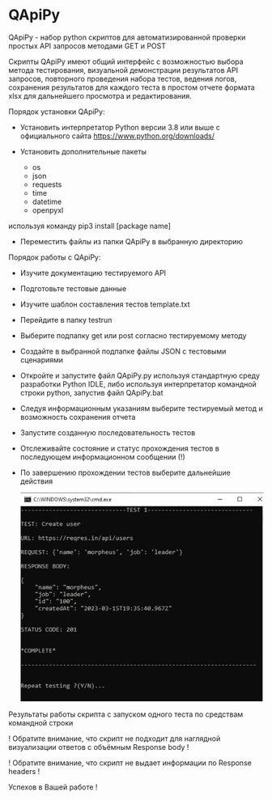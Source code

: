 # QApiPy

QApiPy - набор python скриптов для автоматизированной проверки простых API запросов методами GET и POST

Скрипты QApiPy имеют общий интерфейс с возможностью выбора метода тестирования, визуальной демонстрации результатов API запросов, повторного проведения набора тестов, ведения логов, сохранения результатов для каждого теста в простом отчете формата xlsx для дальнейшего просмотра и редактирования.

Порядок установки QApiPy:

- Установить интерпретатор Python версии 3.8 или выше с официального сайта https://www.python.org/downloads/

- Установить дополнительные пакеты 

 	- os
 	- json
	- requests
 	- time
 	- datetime
 	- openpyxl

используя команду pip3 install [package name]

- Переместить файлы из папки QApiPy в выбранную директорию

Порядок работы с QApiPy:

- Изучите документацию тестируемого API
- Подготовьте тестовые данные
- Изучите шаблон составления тестов template.txt
- Перейдите в папку testrun
- Выберите подпапку get или post согласно тестируемому методу
- Cоздайте в выбранной подпапке файлы JSON с тестовыми сценариями
- Откройте и запустите файл QApiPy.py используя стандартную среду разработки Python IDLE,
  либо используя интерпретатор командной строки python, запустив файл QApiPy.bat
- Следуя информационным указаниям выберите тестируемый метод и возможность сохранения отчета
- Запустите созданную последовательность тестов
- Отслеживайте состояние и статус прохождения тестов в последующем информационном сообщении (!)
- По завершению прохождении тестов выберите дальнейшие действия


	![alt text](/img/result.PNG)

Результаты работы скрипта с запуском одного теста по средствам командной строки

! Обратите внимание, что скрипт не подходит для наглядной визуализации ответов с объёмным Response body !

! Обратите внимание, что скрипт не выдает информации по Response headers !

Успехов в Вашей работе !
